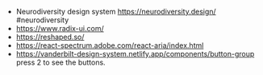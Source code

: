- Neurodiversity design system https://neurodiversity.design/ #neurodiversity
- https://www.radix-ui.com/
- https://reshaped.so/
- https://react-spectrum.adobe.com/react-aria/index.html
- https://vanderbilt-design-system.netlify.app/components/button-group press 2 to see the buttons.